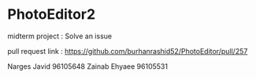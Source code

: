 # PhotoEditor2
midterm project : Solve an issue

pull request link : https://github.com/burhanrashid52/PhotoEditor/pull/257

Narges Javid 96105648
Zainab Ehyaee 96105531 
